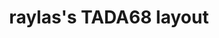 ---
layout: layouts/keymapdb_entry.njk
OS: ['MacOS']
keymap_author: raylas
firmware: QMK
hasHomeRowMods: False
hasLetterOnThumb: False
hasVerticalCombos: False
thumb: https://i.imgur.com/cV9niMC.jpg
imageDate: idk
keyCount: 68
keyboard: Tada68
languages: ['English']
layerCount: 2
title: "raylas's TADA68 layout"
split: False
stagger: row
summary: 
url: https://github.com/raylas/qmk_firmware/tree/master/keyboards/tada68/keymaps/raylas
writeup: https://github.com/raylas/qmk_firmware/tree/master/keyboards/tada68/keymaps/raylas/readme.md
---